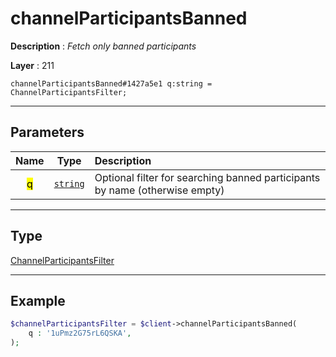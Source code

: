 # channelParticipantsBanned

**Description** : *Fetch only banned participants*

**Layer** : 211

```tl
channelParticipantsBanned#1427a5e1 q:string = ChannelParticipantsFilter;
```

---

## Parameters

| Name | Type | Description |
| :---: | :---: | :--- |
| <mark>q</mark> | [`string`](type/string) | Optional filter for searching banned participants by name (otherwise empty) |

---

## Type

[ChannelParticipantsFilter](type/ChannelParticipantsFilter)

---

## Example

```php
$channelParticipantsFilter = $client->channelParticipantsBanned(
	q : '1uPmz2G75rL6QSKA',
);
```